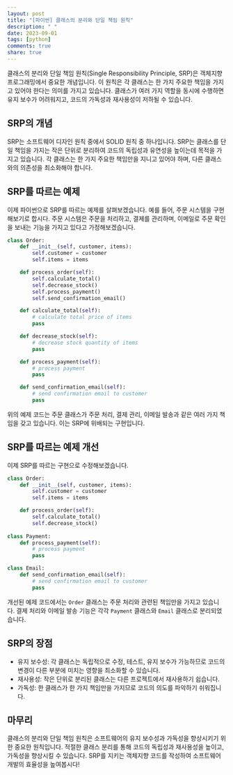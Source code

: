 ```yaml
---
layout: post
title: "[파이썬] 클래스의 분리와 단일 책임 원칙"
description: " "
date: 2023-09-01
tags: [python]
comments: true
share: true
---
```


클래스의 분리와 단일 책임 원칙(Single Responsibility Principle, SRP)은 객체지향 프로그래밍에서 중요한 개념입니다. 이 원칙은 각 클래스는 한 가지 주요한 책임을 가지고 있어야 한다는 의미를 가지고 있습니다. 클래스가 여러 가지 역할을 동시에 수행하면 유지 보수가 어려워지고, 코드의 가독성과 재사용성이 저하될 수 있습니다.

## SRP의 개념

SRP는 소프트웨어 디자인 원칙 중에서 SOLID 원칙 중 하나입니다. SRP는 클래스를 단일 책임을 가지는 작은 단위로 분리하여 코드의 독립성과 유연성을 높이는데 목적을 가지고 있습니다. 각 클래스는 한 가지 주요한 책임만을 지니고 있어야 하며, 다른 클래스와의 의존성을 최소화해야 합니다.

## SRP를 따르는 예제

이제 파이썬으로 SRP를 따르는 예제를 살펴보겠습니다. 예를 들어, 주문 시스템을 구현해보기로 합시다. 주문 시스템은 주문을 처리하고, 결제를 관리하며, 이메일로 주문 확인을 보내는 기능을 가지고 있다고 가정해보겠습니다.

```python
class Order:
    def __init__(self, customer, items):
        self.customer = customer
        self.items = items

    def process_order(self):
        self.calculate_total()
        self.decrease_stock()
        self.process_payment()
        self.send_confirmation_email()

    def calculate_total(self):
        # calculate total price of items
        pass

    def decrease_stock(self):
        # decrease stock quantity of items
        pass

    def process_payment(self):
        # process payment
        pass

    def send_confirmation_email(self):
        # send confirmation email to customer
        pass
```

위의 예제 코드는 주문 클래스가 주문 처리, 결제 관리, 이메일 발송과 같은 여러 가지 책임을 갖고 있습니다. 이는 SRP에 위배되는 구현입니다.

## SRP를 따르는 예제 개선

이제 SRP를 따르는 구현으로 수정해보겠습니다.

```python
class Order:
    def __init__(self, customer, items):
        self.customer = customer
        self.items = items

    def process_order(self):
        self.calculate_total()
        self.decrease_stock()
    
class Payment:
    def process_payment(self):
        # process payment
        pass

class Email:
    def send_confirmation_email(self):
        # send confirmation email to customer
        pass
```

개선된 예제 코드에서는 `Order` 클래스는 주문 처리와 관련된 책임만을 가지고 있습니다. 결제 처리와 이메일 발송 기능은 각각 `Payment` 클래스와 `Email` 클래스로 분리되었습니다.

## SRP의 장점

- 유지 보수성: 각 클래스는 독립적으로 수정, 테스트, 유지 보수가 가능하므로 코드의 변경이 다른 부분에 미치는 영향을 최소화할 수 있습니다.
- 재사용성: 작은 단위로 분리된 클래스는 다른 프로젝트에서 재사용하기 쉽습니다.
- 가독성: 한 클래스가 한 가지 책임만을 가지므로 코드의 의도를 파악하기 쉬워집니다.

## 마무리

클래스의 분리와 단일 책임 원칙은 소프트웨어의 유지 보수성과 가독성을 향상시키기 위한 중요한 원칙입니다. 적절한 클래스 분리를 통해 코드의 독립성과 재사용성을 높이고, 가독성을 향상시킬 수 있습니다. SRP를 지키는 객체지향 코드를 작성하여 소프트웨어 개발의 효율성을 높여봅시다!